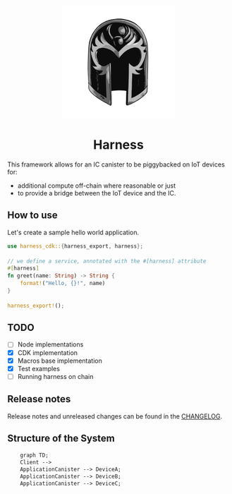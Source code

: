 <div align="center">
	<img width="256" src="assets/magneto-bw.svg" alt="Harness logo">

# Harness

</div>

This framework allows for an IC canister to be piggybacked on IoT devices for:

- additional compute off-chain where reasonable or just
- to provide a bridge between the IoT device and the IC.

## How to use

Let's create a sample hello world application.

```rust
use harness_cdk::{harness_export, harness};

// we define a service, annotated with the #[harness] attribute
#[harness]
fn greet(name: String) -> String {
    format!("Hello, {}!", name)
}

harness_export!();
```

## TODO

- [ ] Node implementations
- [x] CDK implementation
- [x] Macros base implementation
- [x] Test examples
- [ ] Running harness on chain

## Release notes

Release notes and unreleased changes can be found in the [CHANGELOG](./CHANGELOG.md).

## Structure of the System

```mermaid
    graph TD;
    Client --> 
    ApplicationCanister --> DeviceA;
    ApplicationCanister --> DeviceB;
    ApplicationCanister --> DeviceC;
```
